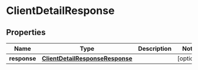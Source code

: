 
# ClientDetailResponse

## Properties
Name | Type | Description | Notes
------------ | ------------- | ------------- | -------------
**response** | [**ClientDetailResponseResponse**](ClientDetailResponseResponse.md) |  |  [optional]



